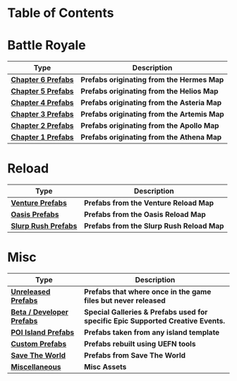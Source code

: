 # Table of Contents

# Battle Royale
| Type | Description |
|-----------------------------------------|-----------------|
|**[Chapter 6 Prefabs](Page_Chapter_6.md)**<br>|**Prefabs originating from the Hermes Map**|
|**[Chapter 5 Prefabs](Page_Chapter_5.md)**<br>|**Prefabs originating from the Helios Map**|
|**[Chapter 4 Prefabs](Page_Chapter_4.md)**<br>|**Prefabs originating from the Asteria Map**|
|**[Chapter 3 Prefabs](Page_Chapter_3.md)**<br>|**Prefabs originating from the Artemis Map**|
|**[Chapter 2 Prefabs](Page_Chapter_2.md)**<br>|**Prefabs originating from the Apollo Map**|
|**[Chapter 1 Prefabs](Page_Chapter_1.md)**<br>|**Prefabs originating from the Athena Map**|

# Reload
| Type | Description |
|-----------------------------------------|-----------------|
|**[Venture Prefabs](/Page_Reload_Venture_Prefabs.md)**<br>|**Prefabs from the Venture Reload Map**|
|**[Oasis Prefabs](/Page_Reload_Oasis_Prefabs.md)**<br>|**Prefabs from the Oasis Reload Map**|
|**[Slurp Rush Prefabs](/Page_Reload_Slurp_Rush_Prefabs.md)**<br>|**Prefabs from the Slurp Rush Reload Map**|

# Misc
| Type | Description |
|-----------------------------------------|-----------------|
|**[Unreleased Prefabs](Page_Unreleased_Prefabs.md)**<br>|**Prefabs that where once in the game files but never released**|
|**[Beta / Developer Prefabs](Page_Beta_Prefabs.md)**<br>|**Special Galleries & Prefabs used for specific Epic Supported Creative Events.**|
|**[POI Island Prefabs](/Page_POI_Island_Prefabs%20.md)**<br>|**Prefabs taken from any island template**|
|**[Custom Prefabs](/Page_Custom_Prefabs.md)**<br>|**Prefabs rebuilt using UEFN tools**|
|**[Save The World](/Page_STW.md)**<br>|**Prefabs from Save The World**|
|**[Miscellaneous](/Page_Misc.md)**<br>|**Misc Assets**|
